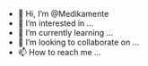 - 👋 Hi, I’m @Medikamente
- 👀 I’m interested in ...
- 🌱 I’m currently learning ...
- 💞️ I’m looking to collaborate on ...
- 📫 How to reach me ...

<!---
Medikamente/Medikamente is a ✨ special ✨ repository because its `README.md` (this file) appears on your GitHub profile.
You can click the Preview link to take a look at your changes.
--->
